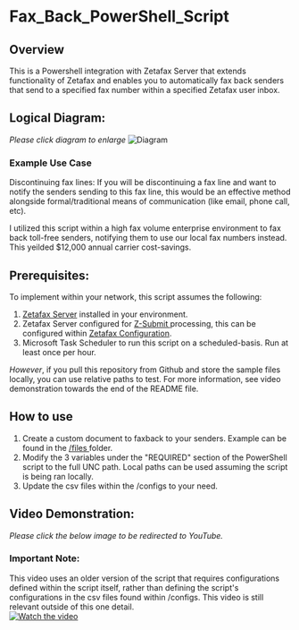 # Fax_Back_PowerShell_Script
## Overview
This is a Powershell integration with Zetafax Server that extends functionality of Zetafax and enables you to automatically fax back senders that send to a specified fax number within a specified Zetafax user inbox.

## Logical Diagram:
*Please click diagram to enlarge* 
![Diagram](https://github.com/acmignona/Fax_Back_PowerShell_Script/assets/81653524/dbc58ce9-504a-4b2c-80f4-8a9a72a1fdcb)

### Example Use Case
Discontinuing fax lines: If you will be discontinuing a fax line and want to notify the senders sending to this fax line, this would be an effective method alongside formal/traditional means of communication (like email, phone call, etc). 

I utilized this script within a high fax volume enterprise environment to fax back toll-free senders, notifying them to use our local fax numbers instead. This yeilded $12,000 annual carrier cost-savings.

## Prerequisites:
To implement within your network, this script assumes the following: 
1. [Zetafax Server]([url](https://www.equisys.com/Products/Zetafax)) installed in your environment.
2. Zetafax Server configured for [Z-Submit ]([url](https://www.equisys.com/Support/technotes/howto-using-zsubmit)) processing, this can be configured within [Zetafax Configuration]([url](https://www.equisys.com/support/help_and_resource/zetafax/help/setup/zetafax_configuration.htm)).
3. Microsoft Task Scheduler to run this script on a scheduled-basis. Run at least once per hour.

*However*, if you pull this repository from Github and store the sample files locally, you can use relative paths to test. For more information, see video demonstration towards the end of the README file. 

## How to use

1. Create a custom document to faxback to your senders. Example can be found in the [/files ]([url](https://github.com/acmignona/Fax_Back_PowerShell_Script/tree/main/files)) folder.
2. Modify the 3 variables under the "REQUIRED" section of the PowerShell script to the full UNC path. Local paths can be used assuming the script is being ran locally.
3. Update the csv files within the /configs to your need. 

## Video Demonstration:
*Please click the below image to be redirected to YouTube.*
### Important Note: 
This video uses an older version of the script that requires configurations defined within the script itself, rather than defining the script's configurations in the csv files found within /configs. This video is still relevant outside of this one detail.   
[![Watch the video](https://img.youtube.com/vi/KxXgptCCjqg/0.jpg)](https://youtu.be/KxXgptCCjqg?si=Jz9P3YCGFYp0U2u_)

